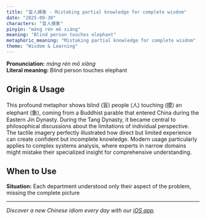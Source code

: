 ```yaml
---
title: "盲人摸象 - Mistaking partial knowledge for complete wisdom"
date: "2025-09-30"
characters: "盲人摸象"
pinyin: "máng rén mō xiàng"
meaning: "Blind person touches elephant"
metaphoric_meaning: "Mistaking partial knowledge for complete wisdom"
theme: "Wisdom & Learning"
---
```


**Pronunciation:** *máng rén mō xiàng*  
**Literal meaning:** Blind person touches elephant

## Origin & Usage

This profound metaphor shows blind (盲) people (人) touching (摸) an elephant (象), coming from a Buddhist parable that entered China during the Eastern Jin Dynasty. During the Tang Dynasty, it became central to philosophical discussions about the limitations of individual perspective. The tactile imagery perfectly illustrated how direct but limited experience can create confident but incomplete knowledge. Modern usage particularly applies to complex systems analysis, where experts in narrow domains might mistake their specialized insight for comprehensive understanding.

## When to Use

**Situation:** Each department understood only their aspect of the problem, missing the complete picture

---

*Discover a new Chinese idiom every day with our [iOS app](https://apps.apple.com/us/app/daily-chinese-idioms/id6740611324).*
